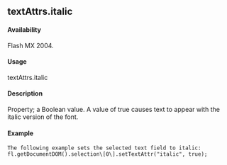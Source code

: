 ## textAttrs.italic

#### Availability

Flash MX 2004.

#### Usage

textAttrs.italic

#### Description

Property; a Boolean value. A value of true causes text to appear with the italic version of the font.

#### Example

```
The following example sets the selected text field to italic:
fl.getDocumentDOM().selection\[0\].setTextAttr("italic", true);

```
